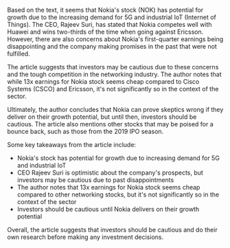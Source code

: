 Based on the text, it seems that Nokia's stock (NOK) has potential for growth due to the increasing demand for 5G and industrial IoT (Internet of Things). The CEO, Rajeev Suri, has stated that Nokia competes well with Huawei and wins two-thirds of the time when going against Ericsson. However, there are also concerns about Nokia's first-quarter earnings being disappointing and the company making promises in the past that were not fulfilled.

The article suggests that investors may be cautious due to these concerns and the tough competition in the networking industry. The author notes that while 13x earnings for Nokia stock seems cheap compared to Cisco Systems (CSCO) and Ericsson, it's not significantly so in the context of the sector.

Ultimately, the author concludes that Nokia can prove skeptics wrong if they deliver on their growth potential, but until then, investors should be cautious. The article also mentions other stocks that may be poised for a bounce back, such as those from the 2019 IPO season.

Some key takeaways from the article include:

* Nokia's stock has potential for growth due to increasing demand for 5G and industrial IoT
* CEO Rajeev Suri is optimistic about the company's prospects, but investors may be cautious due to past disappointments
* The author notes that 13x earnings for Nokia stock seems cheap compared to other networking stocks, but it's not significantly so in the context of the sector
* Investors should be cautious until Nokia delivers on their growth potential

Overall, the article suggests that investors should be cautious and do their own research before making any investment decisions.